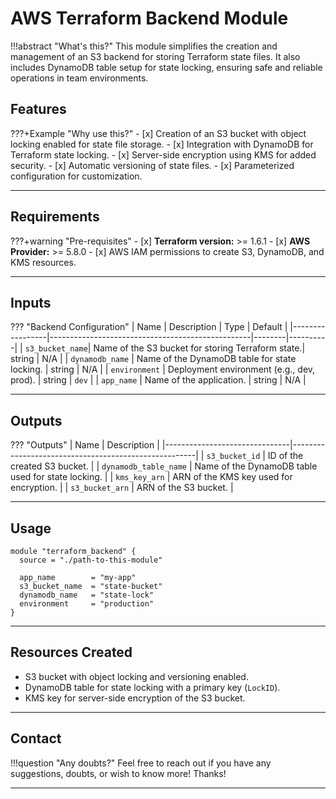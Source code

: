 # AWS Terraform Backend Module

!!!abstract "What's this?"
    This module simplifies the creation and management of an S3 backend for storing Terraform state files. It also includes DynamoDB table setup for state locking, ensuring safe and reliable operations in team environments.

## Features

???+Example "Why use this?"
    - [x] Creation of an S3 bucket with object locking enabled for state file storage.
    - [x] Integration with DynamoDB for Terraform state locking.
    - [x] Server-side encryption using KMS for added security.
    - [x] Automatic versioning of state files.
    - [x] Parameterized configuration for customization.

---

## Requirements

???+warning "Pre-requisites"
    - [x] **Terraform version:** >= 1.6.1
    - [x] **AWS Provider:** >= 5.8.0
    - [x] AWS IAM permissions to create S3, DynamoDB, and KMS resources.

---

## Inputs

??? "Backend Configuration"
    | Name            | Description                                      | Type   | Default  |
    |-----------------|--------------------------------------------------|--------|----------|
    | `s3_bucket_name`| Name of the S3 bucket for storing Terraform state.| string | N/A      |
    | `dynamodb_name` | Name of the DynamoDB table for state locking.    | string | N/A      |
    | `environment`   | Deployment environment (e.g., dev, prod).        | string | `dev`    |
    | `app_name`      | Name of the application.                         | string | N/A      |

---

## Outputs

??? "Outputs"
    | Name                          | Description                                          |
    |-------------------------------|------------------------------------------------------|
    | `s3_bucket_id`                | ID of the created S3 bucket.                        |
    | `dynamodb_table_name`         | Name of the DynamoDB table used for state locking.  |
    | `kms_key_arn`                 | ARN of the KMS key used for encryption.             |
    | `s3_bucket_arn`               | ARN of the S3 bucket.                               |

---

## Usage

```hcl
module "terraform_backend" {
  source = "./path-to-this-module"

  app_name        = "my-app"
  s3_bucket_name  = "state-bucket"
  dynamodb_name   = "state-lock"
  environment     = "production"
}
```

---

## Resources Created
- S3 bucket with object locking and versioning enabled.
- DynamoDB table for state locking with a primary key (`LockID`).
- KMS key for server-side encryption of the S3 bucket.

---

## **Contact**

!!!question "Any doubts?"
    Feel free to reach out if you have any suggestions, doubts, or wish to know more! Thanks!

---
